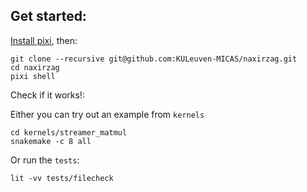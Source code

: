 ## Get started:

[Install pixi](https://pixi.sh), then:
```shell
git clone --recursive git@github.com:KULeuven-MICAS/naxirzag.git
cd naxirzag
pixi shell
```
Check if it works!:

Either you can try out an example from `kernels`
```shell
cd kernels/streamer_matmul
snakemake -c 8 all
```
Or run the `tests`:
```
lit -vv tests/filecheck
```
